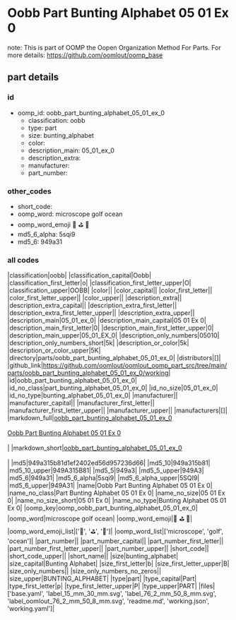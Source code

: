 # Oobb Part Bunting Alphabet 05 01 Ex 0  

note: This is part of OOMP the Oopen Organization Method For Parts. For more details: https://github.com/oomlout/oomp_base

##  part details





### id
* oomp_id: oobb_part_bunting_alphabet_05_01_ex_0
  * classification: oobb
  * type: part
  * size: bunting_alphabet
  * color: 
  * description_main: 05_01_ex_0
  * description_extra: 
  * manufacturer: 
  * part_number: 

### other_codes
* short_code: 
* oomp_word: microscope golf ocean
* oomp_word_emoji :microscope: :golf: :ocean:
* md5_6_alpha: 5sqi9
* md5_6: 949a31

### all codes 
|classification|oobb|
|classification_capital|Oobb|
|classification_first_letter|o|
|classification_first_letter_upper|O|
|classification_upper|OOBB|
|color||
|color_capital||
|color_first_letter||
|color_first_letter_upper||
|color_upper||
|description_extra||
|description_extra_capital||
|description_extra_first_letter||
|description_extra_first_letter_upper||
|description_extra_upper||
|description_main|05_01_ex_0|
|description_main_capital|05 01 Ex 0|
|description_main_first_letter|0|
|description_main_first_letter_upper|0|
|description_main_upper|05_01_EX_0|
|description_only_numbers|05010|
|description_only_numbers_short|5k|
|description_or_color|5k|
|description_or_color_upper|5K|
|directory|parts/oobb_part_bunting_alphabet_05_01_ex_0|
|distributors|[]|
|github_link|https://github.com/oomlout/oomlout_oomp_part_src/tree/main/parts/oobb_part_bunting_alphabet_05_01_ex_0/working|
|id|oobb_part_bunting_alphabet_05_01_ex_0|
|id_no_class|part_bunting_alphabet_05_01_ex_0|
|id_no_size|05_01_ex_0|
|id_no_type|bunting_alphabet_05_01_ex_0|
|manufacturer||
|manufacturer_capital||
|manufacturer_first_letter||
|manufacturer_first_letter_upper||
|manufacturer_upper||
|manufacturers|[]|
|markdown_full|[oobb_part_bunting_alphabet_05_01_ex_0](https://github.com/oomlout/oomlout_oomp_part_src/tree/main/parts/oobb_part_bunting_alphabet_05_01_ex_0/working)<br>[](https://github.com/oomlout/oomlout_oomp_part_src/tree/main/parts/oobb_part_bunting_alphabet_05_01_ex_0/working)<br>[Oobb Part Bunting Alphabet 05 01 Ex 0](https://github.com/oomlout/oomlout_oomp_part_src/tree/main/parts/oobb_part_bunting_alphabet_05_01_ex_0/working)<br><br>|
|markdown_short|[oobb_part_bunting_alphabet_05_01_ex_0](https://github.com/oomlout/oomlout_oomp_part_src/tree/main/parts/oobb_part_bunting_alphabet_05_01_ex_0/working)<br><br>|
|md5|949a315b81d1ef2402ed56d957236d66|
|md5_10|949a315b81|
|md5_10_upper|949A315B81|
|md5_5|949a3|
|md5_5_upper|949A3|
|md5_6|949a31|
|md5_6_alpha|5sqi9|
|md5_6_alpha_upper|5SQI9|
|md5_6_upper|949A31|
|name|Oobb Part Bunting Alphabet 05 01 Ex 0|
|name_no_class|Part Bunting Alphabet 05 01 Ex 0|
|name_no_size|05 01 Ex 0|
|name_no_size_short|05 01 Ex 0|
|name_no_type|Bunting Alphabet 05 01 Ex 0|
|oomp_key|oomp_oobb_part_bunting_alphabet_05_01_ex_0|
|oomp_word|microscope golf ocean|
|oomp_word_emoji|:microscope: :golf: :ocean:|
|oomp_word_emoji_list|[':microscope:', ':golf:', ':ocean:']|
|oomp_word_list|['microscope', 'golf', 'ocean']|
|part_number||
|part_number_capital||
|part_number_first_letter||
|part_number_first_letter_upper||
|part_number_upper||
|short_code||
|short_code_upper||
|short_name||
|size|bunting_alphabet|
|size_capital|Bunting Alphabet|
|size_first_letter|b|
|size_first_letter_upper|B|
|size_only_numbers||
|size_only_numbers_no_zeros||
|size_upper|BUNTING_ALPHABET|
|type|part|
|type_capital|Part|
|type_first_letter|p|
|type_first_letter_upper|P|
|type_upper|PART|
|files|['base.yaml', 'label_15_mm_30_mm.svg', 'label_76_2_mm_50_8_mm.svg', 'label_oomlout_76_2_mm_50_8_mm.svg', 'readme.md', 'working.json', 'working.yaml']|
